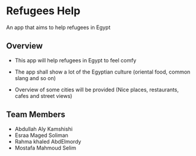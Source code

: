 # Refugees Help

An app that aims to help refugees in Egypt

## Overview

- This app will help refugees in Egypt to feel comfy

- The app shall show a lot of the Egyptian culture (oriental food, common slang and so on)

- Overview of some cities will be provided (Nice places, restaurants, cafes and street views)

## Team Members

- Abdullah Aly Kamshishi
- Esraa Maged Soliman
- Rahma khaled AbdElmordy
- Mostafa Mahmoud Selim
